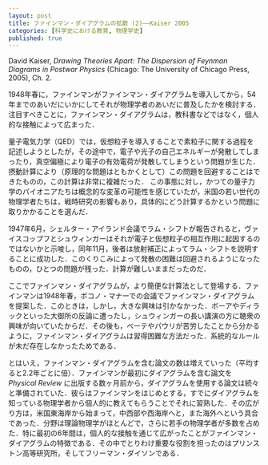 ```yaml
---
layout: post
title: ファインマン・ダイアグラムの拡散 (2)——Kaiser 2005
categories: [科学史における教育, 物理学史]
published: true
---
```


David Kaiser, _Drawing Theories Apart: The Dispersion of Feynman Diagrams in Postwar Physics_ (Chicago: The University of Chicago Press, 2005), Ch. 2.

1948年春に，ファインマンがファインマン・ダイアグラムを導入してから，54年までのあいだにいかにしてそれが物理学者のあいだに普及したかを検討する．注目すべきことに，ファインマン・ダイアグラムは，教科書などではなく，個人的な接触によって広まった．

量子電気力学（QED）では，仮想粒子を導入することで素粒子に関する過程を記述しようとしたが，その途中で，電子や光子の自己エネルギーが発散してしまったり，真空偏極により電子の有効電荷が発散してしまうという問題が生じた．摂動計算により（原理的な問題はともかくとして）この問題を回避することはできたものの，この計算は非常に複雑だった．<!-- ひとつの仮想電子=陽子対というごく簡単なケースの計算を遂行するだけでも50頁必要だった．--> この事態に対し，かつての量子力学のパイオニアたちは概念的な変革の可能性を感じていたが，米国の若い世代の物理学者たちは，戦時研究の影響もあり，具体的にどう計算するかという問題に取りかかることを選んだ．

1947年6月，シェルター・アイランド会議でラム・シフトが報告されると，ヴァイスコップフとシュウィンガーはそれが電子と仮想粒子の相互作用に起因するのではないかと示唆し，同年11月，後者は放射補正によってラム・シフトを説明することに成功した．このくりこみによって発散の困難は回避されるようになったものの，ひとつの問題が残った．計算が難しいままだったのだ．

ここでファインマン・ダイアグラムが，より簡便な計算法として登場する．ファインマンは1948年春，ポコノ・マナーでの会議でファインマン・ダイアグラムを提案した．このときは，しかし，大きな興味は引かなかった．ボーアやディラックといった大御所の反論に遭ったし，シュウィンガーの長い講演の方に聴衆の興味が向いていたからだ．その後も，ベーテやパウリが苦労したことから分かるように，ファインマン・ダイアグラムは習得困難な方法だった．系統的なルールが未だ存在しなかったためである．

とはいえ，ファインマン・ダイアグラムを含む論文の数は増えていった（平均すると2.2年ごとに倍）．ファインマンが最初にダイアグラムを含む論文を _Physical Review_ に出版する数ヶ月前から，ダイアグラムを使用する論文は続々と準備されていた．彼らはファインマンをはじめとする，すでにダイアグラムを知っている物理学者から個人的に教えてもらうことでそれに習熟した．その広がり方は，米国東海岸から始まって，中西部や西海岸へと，また海外へという具合であった．分野は理論物理学がほとんどで，さらに若手の物理学者が多数を占めた．特に最初の6年間は，個人的な接触を通じて広がったことがファインマン・ダイアグラムの特徴である．その中でとりわけ重要な役割を担ったのはプリンストン高等研究所，そしてフリーマン・ダイソンである．
